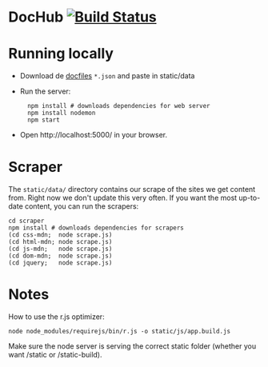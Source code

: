 DocHub [![Build Status](https://travis-ci.org/neiesc/dochub.png?branch=master)](https://travis-ci.org/neiesc/dochub)
=====

# Running locally

* Download de [docfiles](https://github.com/neiesc/dochub/tree/gh-pages) `*.json` and paste in static/data
* Run the server:

        npm install # downloads dependencies for web server
        npm install nodemon
        npm start
* Open http://localhost:5000/ in your browser.

# Scraper

The `static/data/` directory contains our scrape of the sites we get content from. Right now we don't update this very often. If you want the most up-to-date content, you can run the scrapers:

    cd scraper
    npm install # downloads dependencies for scrapers
    (cd css-mdn;  node scrape.js)
    (cd html-mdn; node scrape.js)
    (cd js-mdn;   node scrape.js)
    (cd dom-mdn;  node scrape.js)
    (cd jquery;   node scrape.js)

# Notes

How to use the r.js optimizer:

    node node_modules/requirejs/bin/r.js -o static/js/app.build.js

Make sure the node server is serving the correct static folder
(whether you want /static or /static-build).
